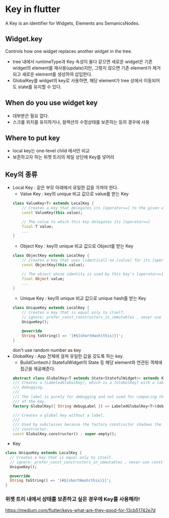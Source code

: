 # Key in flutter

A Key is an identifier for Widgets, Elements ans SemanicsNodes.

## Widget.key
Controls how one widget replaces another widget in the tree.
* tree 내에서 runtimeType과 Key 속성이 둘다 같으면 새로운 widget은 기존 widget의 element를 재사용(update)지만, 그렇지 않으면 기존 element가 제거되고 새로운 element를 생성하여 삽입한다.
* GlobalKey를 widget의 key로 사용하면, 해당 element가 tree 상에서 이동되어도 state를 유지할 수 있다.


## When do you use widget key
* 대부분은 필요 없다.
* 스크롤 위치를 유지하거나, 컬렉션의 수정상태를 보존하는 등의 경우에 사용

## Where to put key
* local key는 one-level child 에서만 비교
* 보존하고자 하는 위젯 트리의 제일 상단에 Key를 넣어라


## Key의 종류
- Local Key : 같은 부모 아래에서 유일한 값을 가져야 한다.
	* Value Key : key의 unique 비교 값으로 value를 받는 Key
	```dart
    class ValueKey<T> extends LocalKey {
    	// Creates a key that delegates its [operator==] to the given value.
	    const ValueKey(this.value);

    	// The value to which this key delegates its [operator==]
	    final T value;
    	...
    }
    ```
	* Object Key : key의 unique 비교 값으로 Object를 받는 Key
	```dart
    class ObjectKey extends LocalKey {
        // Creates a key that uses [identical] on [value] for its [operator==].
        const ObjectKey(this.value);

        // The object whose identity is used by this key's [operator==].
        final Object value;
        ...
	}
	```
	* Unique Key : key의 unique 비교 값으로 unique hash를 받는 Key
	```dart
    class UniqueKey extends LocalKey {
        // Creates a key that is equal only to itself.
        // ignore: prefer_const_constructors_in_immutables , never use const for this class
        UniqueKey();

        @override
        String toString() => '[#${shortHash(this)}]';
    }
	```
	don't use random number as key
- GlobalKey : App 전체에 걸쳐 유일한 값을 갖도록 하는 key.
	- BuildContext나 StatefulWidget의 State 등 해당 element와 연관된 객체에 접근을 제공해준다.
	```dart
    abstract class GlobalKey<T extends State<StatefulWidget>> extends Key {
    /// Creates a [LabeledGlobalKey], which is a [GlobalKey] with a label used for
    /// debugging.
    ///
    /// The label is purely for debugging and not used for comparing the identity
    /// of the key.
    factory GlobalKey({ String debugLabel }) => LabeledGlobalKey<T>(debugLabel);

    /// Creates a global key without a label.
    ///
    /// Used by subclasses because the factory constructor shadows the implicit
    /// constructor.
    const GlobalKey.constructor() : super.empty();
	```
- Key
```dart
class UniqueKey extends LocalKey {
  // Creates a key that is equal only to itself.
  // ignore: prefer_const_constructors_in_immutables , never use const for this class
  UniqueKey();

  @override
  String toString() => '[#${shortHash(this)}]';
}
```


### 위젯 트리 내에서 상태를 보존하고 싶은 경우에 Key를 사용해라!

https://medium.com/flutter/keys-what-are-they-good-for-13cb51742e7d
